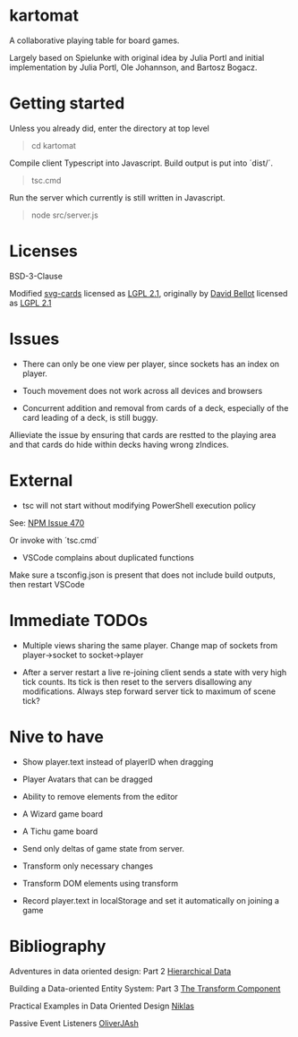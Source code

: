# kartomat

A collaborative playing table for board games.

Largely based on Spielunke with original idea by Julia Portl and
initial implementation by Julia Portl, Ole Johannson, and Bartosz Bogacz.

# Getting started

Unless you already did, enter the directory at top level

> cd kartomat

Compile client Typescript into Javascript. Build output is
put into ´dist/´.

> tsc.cmd

Run the server which currently is still written
in Javascript.

> node src/server.js

# Licenses

BSD-3-Clause

Modified [svg-cards](http://svg-cards.sourceforge.net/)
licensed as [LGPL 2.1](https://opensource.org/licenses/LGPL-2.1),
originally by [David Bellot](http://david.bellot.free.fr/)
licensed as [LGPL 2.1](https://opensource.org/licenses/LGPL-2.1)

# Issues

- There can only be one view per player, since sockets has an index on player.

- Touch movement does not work across all devices and browsers

- Concurrent addition and removal from cards of a deck, especially of
  the card leading of a deck, is still buggy.

Allieviate the issue by ensuring that cards are restted to the
playing area and that cards do hide within decks having wrong zIndices.

# External

- tsc will not start without modifying PowerShell execution policy

See: [NPM Issue 470](https://github.com/npm/cli/issues/470)

Or invoke with ´tsc.cmd´

- VSCode complains about duplicated functions

Make sure a tsconfig.json is present that does not include build outputs,
then restart VSCode

# Immediate TODOs

- Multiple views sharing the same player. Change map of sockets
  from player->socket to socket->player

- After a server restart a live re-joining client sends a state
  with very high tick counts. Its tick is then reset to the servers
  disallowing any modifications. Always step forward server tick
  to maximum of scene tick?

# Nive to have

- Show player.text instead of playerID when dragging

- Player Avatars that can be dragged

- Ability to remove elements from the editor

- A Wizard game board

- A Tichu game board

- Send only deltas of game state from server.

- Transform only necessary changes

- Transform DOM elements using transform

- Record player.text in localStorage and set it automatically
  on joining a game

# Bibliography

Adventures in data oriented design: Part 2
[Hierarchical Data](https://blog.molecular-matters.com/2013/02/22/adventures-in-data-oriented-design-part-2-hierarchical-data/)

Building a Data-oriented Entity System: Part 3
[The Transform Component](http://bitsquid.blogspot.com/2014/10/building-data-oriented-entity-system.html)

Practical Examples in Data Oriented Design
[Niklas](https://docs.google.com/present/view?id=0AYqySQy4JUK1ZGNzNnZmNWpfMzJkaG5yM3pjZA&hl=en)

Passive Event Listeners [OliverJAsh](https://github.com/WICG/EventListenerOptions/blob/gh-pages/explainer.md)
